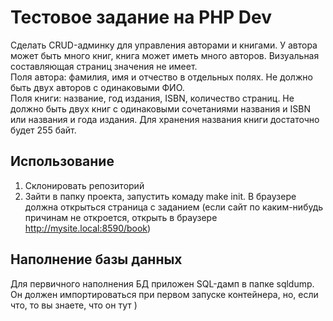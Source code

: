 # Тестовое задание на PHP Dev
Сделать CRUD-админку для управления авторами и книгами. У автора может быть много книг, книга может иметь много авторов. Визуальная составляющая страниц значения не имеет.  
Поля автора: фамилия, имя и отчество в отдельных полях. Не должно быть двух авторов с одинаковыми ФИО.  
Поля книги: название, год издания, ISBN, количество страниц. Не должно быть двух книг с одинаковыми сочетаниями названия и ISBN или названия и года издания. Для хранения названия книги достаточно будет 255 байт.

## Использование
1. Склонировать репозиторий
2. Зайти в папку проекта, запустить комаду make init. В браузере должна открыться страница с заданием (если сайт по каким-нибудь причинам не откроется, открыть в браузере http://mysite.local:8590/book)

## Наполнение базы данных
Для первичного наполнения БД приложен SQL-дамп в папке sqldump. Он должен импортироваться при первом запуске контейнера, но, если что, то вы знаете, что он тут )
